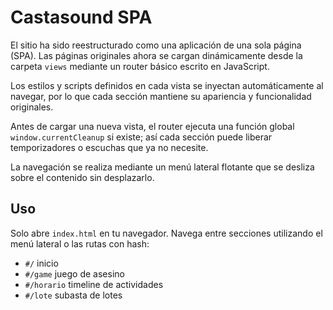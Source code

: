 # Castasound SPA

El sitio ha sido reestructurado como una aplicación de una sola página (SPA). Las páginas originales ahora se cargan dinámicamente desde la carpeta `views` mediante un router básico escrito en JavaScript.

Los estilos y scripts definidos en cada vista se inyectan automáticamente al navegar, por lo que cada sección mantiene su apariencia y funcionalidad originales.

Antes de cargar una nueva vista, el router ejecuta una función global `window.currentCleanup` si existe; así cada sección puede liberar temporizadores o escuchas que ya no necesite.

La navegación se realiza mediante un menú lateral flotante que se desliza sobre el contenido sin desplazarlo.

## Uso
Solo abre `index.html` en tu navegador. Navega entre secciones utilizando el menú lateral o las rutas con hash:
- `#/` inicio
- `#/game` juego de asesino
- `#/horario` timeline de actividades
- `#/lote` subasta de lotes
